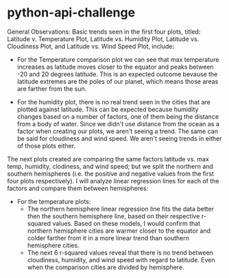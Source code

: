 # python-api-challenge

General Observations:
  Basic trends seen in the first four plots, titled: Latitude v. Temperature Plot, Latitude vs. Humidity Plot, Latitude vs. Cloudiness Plot, and Latitude vs. Wind Speed Plot, include:
   
   - For the Temperature comparison plot we can see that max temperature increases as latitude moves closer to the equator and peaks between -20 and 20 degrees latitude.  This is an expected outcome bevause the latitude extremes are the poles of our planet, which means those areas are farther from the sun.
   
   - For the humidity plot, there is no real trend seen in the cities that are plotted against latitude.  This can be expected because humidity changes based on a number of factors, one of them being the distance from a body of water.  Since we didn't use distance from the ocean as a factor when creating our plots, we aren't seeing a trend.  The same can be said for cloudiness and wind speed.  We aren't seeing trends in either of those plots either.
    
The next plots created are comparing the same factors latitude vs. max temp, humidity, clodiness, and wind speed; but we split the northern and southern hemispheres (i.e. the positive and negative values from the first four plots respectively).  I will analyze linear regression lines for each of the factors and compare them between hemispheres:
  - For the temperature plots:
    - The northern hemisphere linear regression line fits the data better then the southern hemisphere line, based on their   respective r-squared values.  Based on these models, I would confirm that northern hemisphere cities are warmer closer to the equator and colder farther from it in a more linear trend than southern hemisphere cities. 
    - The next 6 r-squared values reveal that there is no trend between cloudiness, humidity, and wind speed with regard to latitude.  Even when the comparison cities are divided by hemisphere. 
   

